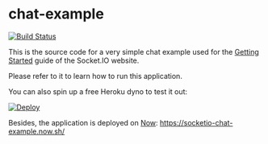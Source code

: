# chat-example
[![Build Status](https://travis-ci.org/pgerhard/chat-server-cloud-computing-hochschule-reutlingen.svg?branch=master)](https://travis-ci.org/pgerhard/chat-server-cloud-computing-hochschule-reutlingen)

This is the source code for a very simple chat example used for
the [Getting Started](http://socket.io/get-started/chat/) guide
of the Socket.IO website.

Please refer to it to learn how to run this application.

You can also spin up a free Heroku dyno to test it out:

[![Deploy](https://www.herokucdn.com/deploy/button.png)](https://heroku.com/deploy?template=https://github.com/socketio/chat-example)

Besides, the application is deployed on [Now](https://zeit.co/now): https://socketio-chat-example.now.sh/
